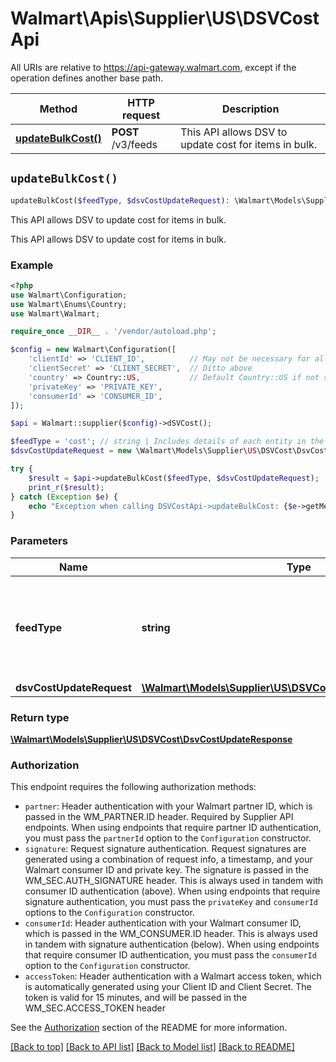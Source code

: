 # Walmart\Apis\Supplier\US\DSVCostApi  
All URIs are relative to https://api-gateway.walmart.com, except if the operation defines another base path.

| Method | HTTP request | Description |
| ------------- | ------------- | ------------- |
| [**updateBulkCost()**](#updateBulkCost) | **POST** /v3/feeds | This API allows DSV to update cost for items in bulk. |


## `updateBulkCost()`

```php
updateBulkCost($feedType, $dsvCostUpdateRequest): \Walmart\Models\Supplier\US\DSVCost\DsvCostUpdateResponse
```
This API allows DSV to update cost for items in bulk.

This API allows DSV to update cost for items in bulk.

### Example

```php
<?php
use Walmart\Configuration;
use Walmart\Enums\Country;
use Walmart\Walmart;

require_once __DIR__ . '/vendor/autoload.php';

$config = new Walmart\Configuration([
    'clientId' => 'CLIENT_ID',          // May not be necessary for all endpoints, particularly outside the US
    'clientSecret' => 'CLIENT_SECRET',  // Ditto above
    'country' => Country::US,           // Default Country::US if not set
    'privateKey' => 'PRIVATE_KEY',
    'consumerId' => 'CONSUMER_ID',
]);

$api = Walmart::supplier($config)->dSVCost();

$feedType = 'cost'; // string | Includes details of each entity in the feed. Do not set this parameter to true.
$dsvCostUpdateRequest = new \Walmart\Models\Supplier\US\DSVCost\DsvCostUpdateRequest(); // \Walmart\Models\Supplier\US\DSVCost\DsvCostUpdateRequest | File fields

try {
    $result = $api->updateBulkCost($feedType, $dsvCostUpdateRequest);
    print_r($result);
} catch (Exception $e) {
    echo "Exception when calling DSVCostApi->updateBulkCost: {$e->getMessage()}\n";
}
```

### Parameters
| Name | Type | Description  | Notes |
| ------------- | ------------- | ------------- | ------------- |
| **feedType** | **string**| Includes details of each entity in the feed. Do not set this parameter to true. | [default to 'cost'] |
| **dsvCostUpdateRequest** | [**\Walmart\Models\Supplier\US\DSVCost\DsvCostUpdateRequest**](../../../Models/Supplier/US/DSVCost/DsvCostUpdateRequest.md)| File fields | |


### Return type

[**\Walmart\Models\Supplier\US\DSVCost\DsvCostUpdateResponse**](../../../Models/Supplier/US/DSVCost/DsvCostUpdateResponse.md)

### Authorization

This endpoint requires the following authorization methods:

* `partner`: Header authentication with your Walmart partner ID, which is passed in the WM_PARTNER.ID header. Required by Supplier API endpoints. When using endpoints that require partner ID authentication, you must pass the `partnerId` option to the `Configuration` constructor.
* `signature`: Request signature authentication. Request signatures are generated using a combination of request info, a timestamp, and your Walmart consumer ID and private key. The signature is passed in the WM_SEC.AUTH_SIGNATURE header. This is always used in tandem with consumer ID authentication (above). When using endpoints that require signature authentication, you must pass the `privateKey` and `consumerId` options to the `Configuration` constructor.
* `consumerId`: Header authentication with your Walmart consumer ID, which is passed in the WM_CONSUMER.ID header. This is always used in tandem with signature authentication (below). When using endpoints that require consumer ID authentication, you must pass the `consumerId` option to the `Configuration` constructor.
* `accessToken`: Header authentication with a Walmart access token, which is automatically generated using your Client ID and Client Secret. The token is valid for 15 minutes, and will be passed in the WM_SEC.ACCESS_TOKEN header

See the [Authorization](../../../../README.md#authorization) section of the README for more information.


[[Back to top]](#) [[Back to API list]](../../../../README.md#supported-apis)
[[Back to Model list]](../../../Models/Supplier/US)
[[Back to README]](../../../../README.md)
